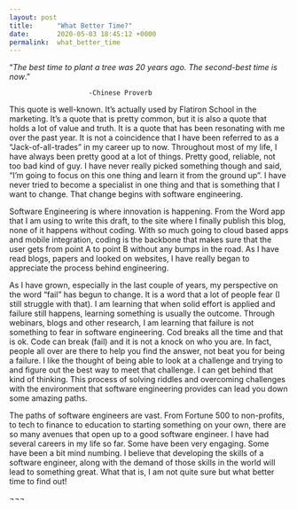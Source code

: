 ```yaml
---
layout: post
title:      "What Better Time?"
date:       2020-05-03 18:45:12 +0000
permalink:  what_better_time
---
```




“*The best time to plant a tree was 20 years ago.  The second-best time is now*.”
						
						-Chinese Proverb

This quote is well-known. It’s actually used by Flatiron School in the marketing.  It’s a quote that is pretty common, but it is also a quote that holds a lot of value and truth.  It is a quote that has been resonating with me over the past year. 
It is not a coincidence that I have been referred to as a “Jack-of-all-trades” in my career up to now.  Throughout most of my life, I have always been pretty good at a lot of things.  Pretty good, reliable, not too bad kind of guy.  I have never really picked something though and said, “I’m going to focus on this one thing and learn it from the ground up”.  I have never tried to become a specialist in one thing and that is something that I want to change.  That change begins with software engineering.

Software Engineering is where innovation is happening.  From the Word app that I am using to write this draft, to the site where I finally publish this blog, none of it happens without coding.  With so much going to cloud based apps and mobile integration, coding is the backbone that makes sure that the user gets from point A to point B without any bumps in the road.  As I have read blogs, papers and looked on websites, I have really began to appreciate the process behind engineering.  

As I have grown, especially in the last couple of years, my perspective on the word “fail” has begun to change.  It is a word that a lot of people fear (I still struggle with that).  I am learning that when solid effort is applied and failure still happens, learning something is usually the outcome.  Through webinars, blogs and other research, I am learning that failure is not something to fear in software engineering.  Cod breaks all the time and that is ok.  Code can break (fail) and it is not a knock on who you are.  In fact, people all over are there to help you find the answer, not beat you for being a failure.   I like the thought of being able to look at a challenge and trying to and figure out the best way to meet that challenge.  I can get behind that kind of thinking.  This process of solving riddles and overcoming challenges with the environment that software engineering provides can lead you down some amazing paths.  

The paths of software engineers are vast.  From Fortune 500 to non-profits, to tech to finance to education to starting something on your own, there are so many avenues that open up to a good software engineer.  I have had several careers in my life so far.  Some have been very engaging.  Some have been a bit mind numbing.   I believe that developing the skills of a software engineer, along with the demand of those skills in the world will lead to something great.  What that is, I am not quite sure but what better time to find out!

¬¬¬

